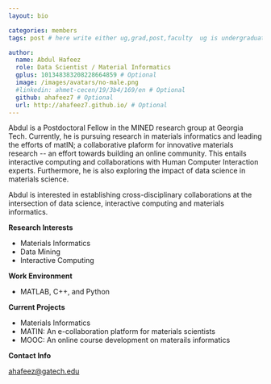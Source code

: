 ```yaml
---
layout: bio

categories: members
tags: post # here write either ug,grad,post,faculty  ug is undergraduate, grad self explanatory, post is for post docs and visiting professors

author:
  name: Abdul Hafeez
  role: Data Scientist / Material Informatics 
  gplus: 101348383208228664859 # Optional
  image: /images/avatars/no-male.png
  #linkedin: ahmet-cecen/19/3b4/169/en # Optional
  github: ahafeez7 # Optional
  url: http://ahafeez7.github.io/ # Optional
---
```


Abdul is a Postdoctoral Fellow in the MINED research group at Georgia Tech. Currently, he is pursuing research in materials informatics and leading the efforts of matIN; a collaborative plaform for innovative materials research -- an effort towards building an online community. This entails interactive computing and collaborations with Human Computer Interaction experts. Furthermore, he is also exploring the impact of data science in materials science. 

Abdul is interested in establishing cross-disciplinary collaborations at the intersection of data science, interactive computing and materials informatics.

**Research Interests**

* Materials Informatics
* Data Mining
* Interactive Computing

**Work Environment**

* MATLAB, C++, and Python

**Current Projects**

* Materials Informatics
* MATIN: An e-collaboration platform for materials scientists
* MOOC: An online course development on materails informatics 

**Contact Info**

ahafeez@gatech.edu
